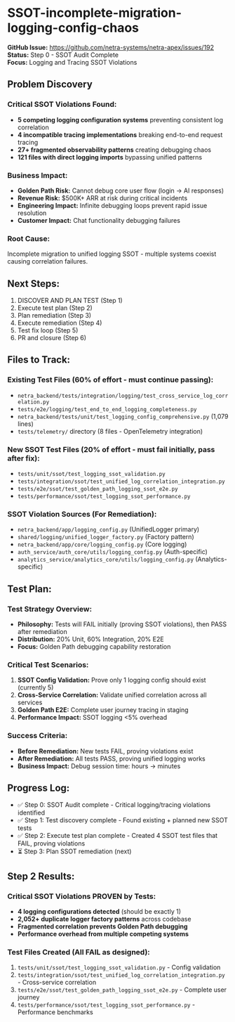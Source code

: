 # SSOT-incomplete-migration-logging-config-chaos

**GitHub Issue:** https://github.com/netra-systems/netra-apex/issues/192  
**Status:** Step 0 - SSOT Audit Complete  
**Focus:** Logging and Tracing SSOT Violations  

## Problem Discovery

### Critical SSOT Violations Found:
- **5 competing logging configuration systems** preventing consistent log correlation
- **4 incompatible tracing implementations** breaking end-to-end request tracing  
- **27+ fragmented observability patterns** creating debugging chaos
- **121 files with direct logging imports** bypassing unified patterns

### Business Impact:
- **Golden Path Risk:** Cannot debug core user flow (login → AI responses)
- **Revenue Risk:** $500K+ ARR at risk during critical incidents
- **Engineering Impact:** Infinite debugging loops prevent rapid issue resolution
- **Customer Impact:** Chat functionality debugging failures

### Root Cause:
Incomplete migration to unified logging SSOT - multiple systems coexist causing correlation failures.

## Next Steps:
1. DISCOVER AND PLAN TEST (Step 1)
2. Execute test plan (Step 2) 
3. Plan remediation (Step 3)
4. Execute remediation (Step 4)
5. Test fix loop (Step 5)
6. PR and closure (Step 6)

## Files to Track:

### Existing Test Files (60% of effort - must continue passing):
- `netra_backend/tests/integration/logging/test_cross_service_log_correlation.py`
- `tests/e2e/logging/test_end_to_end_logging_completeness.py`  
- `netra_backend/tests/unit/test_logging_config_comprehensive.py` (1,079 lines)
- `tests/telemetry/` directory (8 files - OpenTelemetry integration)

### New SSOT Test Files (20% of effort - must fail initially, pass after fix):
- `tests/unit/ssot/test_logging_ssot_validation.py`
- `tests/integration/ssot/test_unified_log_correlation_integration.py`
- `tests/e2e/ssot/test_golden_path_logging_ssot_e2e.py`
- `tests/performance/ssot/test_logging_ssot_performance.py`

### SSOT Violation Sources (For Remediation):
- `netra_backend/app/logging_config.py` (UnifiedLogger primary)
- `shared/logging/unified_logger_factory.py` (Factory pattern)
- `netra_backend/app/core/logging_config.py` (Core logging)
- `auth_service/auth_core/utils/logging_config.py` (Auth-specific)
- `analytics_service/analytics_core/utils/logging_config.py` (Analytics-specific)

## Test Plan:

### Test Strategy Overview:
- **Philosophy:** Tests will FAIL initially (proving SSOT violations), then PASS after remediation
- **Distribution:** 20% Unit, 60% Integration, 20% E2E
- **Focus:** Golden Path debugging capability restoration

### Critical Test Scenarios:
1. **SSOT Config Validation:** Prove only 1 logging config should exist (currently 5)
2. **Cross-Service Correlation:** Validate unified correlation across all services
3. **Golden Path E2E:** Complete user journey tracing in staging
4. **Performance Impact:** SSOT logging <5% overhead

### Success Criteria:
- **Before Remediation:** New tests FAIL, proving violations exist
- **After Remediation:** All tests PASS, proving unified logging works
- **Business Impact:** Debug session time: hours → minutes

## Progress Log:
- ✅ Step 0: SSOT Audit complete - Critical logging/tracing violations identified  
- ✅ Step 1: Test discovery complete - Found existing + planned new SSOT tests
- ✅ Step 2: Execute test plan complete - Created 4 SSOT test files that FAIL, proving violations
- ⏳ Step 3: Plan SSOT remediation (next)

## Step 2 Results:
### Critical SSOT Violations PROVEN by Tests:
- **4 logging configurations detected** (should be exactly 1)
- **2,052+ duplicate logger factory patterns** across codebase
- **Fragmented correlation prevents Golden Path debugging**
- **Performance overhead from multiple competing systems**

### Test Files Created (All FAIL as designed):
1. `tests/unit/ssot/test_logging_ssot_validation.py` - Config validation
2. `tests/integration/ssot/test_unified_log_correlation_integration.py` - Cross-service correlation  
3. `tests/e2e/ssot/test_golden_path_logging_ssot_e2e.py` - Complete user journey
4. `tests/performance/ssot/test_logging_ssot_performance.py` - Performance benchmarks